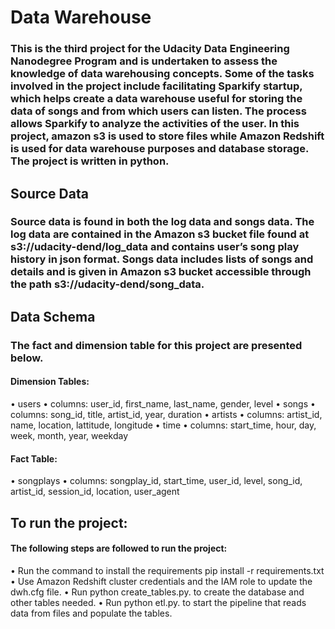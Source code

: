 # Data Warehouse


### This is the third project for the Udacity Data Engineering Nanodegree Program and is undertaken to assess the knowledge of data warehousing concepts. Some of the tasks involved in the project include facilitating Sparkify startup, which helps create a data warehouse useful for storing the data of songs and from which users can listen. The process allows Sparkify to analyze the activities of the user. In this project, amazon s3 is used to store files while Amazon Redshift is used for data warehouse purposes and database storage. The project is written in python. 


## Source Data

### Source data is found in both the log data and songs data. The log data are contained in the Amazon s3 bucket file found at s3://udacity-dend/log_data and contains user’s song play history in json format. Songs data includes lists of songs and details and is given in Amazon s3 bucket accessible through the path s3://udacity-dend/song_data. 

## Data Schema

### The fact and dimension table for this project are presented below. 

#### Dimension Tables:
•	users
•	columns: user_id, first_name, last_name, gender, level
•	songs
•	columns: song_id, title, artist_id, year, duration
•	artists
•	columns: artist_id, name, location, lattitude, longitude
•	time
•	columns: start_time, hour, day, week, month, year, weekday

#### Fact Table:

•	songplays
•	columns: songplay_id, start_time, user_id, level, song_id, artist_id, session_id, location, user_agent

## To run the project:

#### The following steps are followed to run the project: 
•	Run the command to install the requirements pip install -r requirements.txt
•	Use Amazon Redshift cluster credentials and the IAM role to update the dwh.cfg file. 
•	Run python create_tables.py. to create the database and other tables needed. 
•	Run python etl.py. to start the pipeline that reads data from files and populate the tables. 
